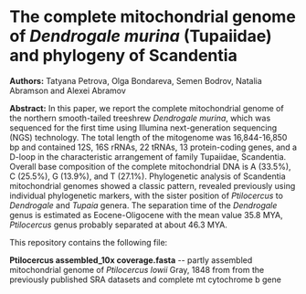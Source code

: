 # The complete mitochondrial genome of _Dendrogale murina_ (Tupaiidae) and phylogeny of Scandentia

**Authors:** Tatyana Petrova, Olga Bondareva, Semen Bodrov, Natalia Abramson and Alexei Abramov 

**Abstract:** In this paper, we report the complete mitochondrial genome of the northern smooth-tailed treeshrew _Dendrogale murina_, which was sequenced for the first time using Illumina next-generation sequencing (NGS) technology. The total length of the mitogenome was 16,844-16,850 bp and contained 12S, 16S rRNAs, 22 tRNAs, 13 protein-coding genes, and a D-loop in the characteristic arrangement of family Tupaiidae, Scandentia. Overall base composition of the complete mitochondrial DNA is A (33.5%), C (25.5%), G (13.9%), and T (27.1%). Phylogenetic analysis of Scandentia mitochondrial genomes showed a classic pattern, revealed previously using individual phylogenetic markers, with the sister position of _Ptilocercus_ to _Dendrogale_ and _Tupaia_ genera. The separation time of the _Dendrogale_ genus is estimated as Eocene-Oligocene with the mean value 35.8 MYA, _Ptilocercus_ genus probably separated at about 46.3 MYA.

This repository contains the following file:

**Ptilocercus assembled_10x coverage.fasta** -- partly assembled mitochondrial genome of _Ptilocercus lowii_ Gray, 1848 from from the previously published SRA datasets and complete mt cytochrome b gene 
